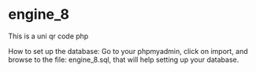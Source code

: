 engine_8
========

This is a uni qr code php


How to set up the database: 
Go to your phpmyadmin, click on import, 
and browse to the file: engine_8.sql, 
that will help setting up your database. 
